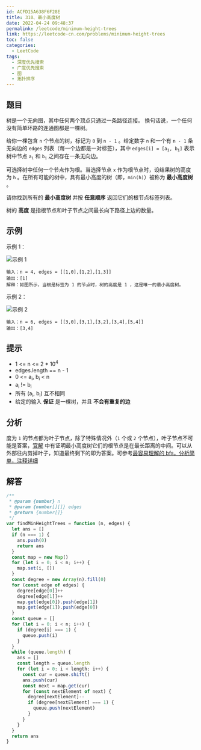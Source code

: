```yaml
---
id: ACFD15A638F6F28E
title: 310、最小高度树
date: 2022-04-24 09:48:37
permalink: /leetcode/minimum-height-trees
link: https://leetcode-cn.com/problems/minimum-height-trees
toc: false
categories:
  - LeetCode
tags:
  - 深度优先搜索
  - 广度优先搜索
  - 图
  - 拓扑排序
---
```


<Level type='medium'/>

## 题目

树是一个无向图，其中任何两个顶点只通过一条路径连接。 换句话说，一个任何没有简单环路的连通图都是一棵树。

给你一棵包含 `n` 个节点的树，标记为 `0` 到 `n - 1` 。给定数字 `n` 和一个有 `n - 1` 条无向边的 `edges` 列表（每一个边都是一对标签），其中 <code>edges[i]
= [a<sub>i</sub>, b<sub>i</sub>]</code> 表示树中节点 <code>a<sub>i</sub></code> 和 <code>b<sub>i</sub></code> 之间存在一条无向边。

可选择树中任何一个节点作为根。当选择节点 `x` 作为根节点时，设结果树的高度为 `h` 。在所有可能的树中，具有最小高度的树（即，`min(h)`）被称为 **最小高度树** 。

请你找到所有的 **最小高度树** 并按 **任意顺序** 返回它们的根节点标签列表。

树的 **高度** 是指根节点和叶子节点之间最长向下路径上边的数量。

## 示例

示例 1：

![示例 1](/img/leetcode/0300-0399/310.1.png)

```text
输入：n = 4, edges = [[1,0],[1,2],[1,3]]
输出：[1]
解释：如图所示，当根是标签为 1 的节点时，树的高度是 1 ，这是唯一的最小高度树。
```

示例 2：

![示例 2](/img/leetcode/0300-0399/310.2.png)

```text
输入：n = 6, edges = [[3,0],[3,1],[3,2],[3,4],[5,4]]
输出：[3,4]
```

## 提示

- 1 <= n <= 2 \* 10<sup>4</sup>
- edges.length == n - 1
- 0 <= a<sub>i</sub>, b<sub>i</sub> < n
- a<sub>i</sub> != b<sub>i</sub>
- 所有 (a<sub>i</sub>, b<sub>i</sub>) 互不相同
- 给定的输入 **保证** 是一棵树，并且 **不会有重复的边**

## 分析

度为 `1` 的节点都为叶子节点，除了特殊情况外（`1` 个或 `2` 个节点），叶子节点不可能是答案，[官解](https://leetcode-cn.com/problems/minimum-height-trees/solution/zui-xiao-gao-du-shu-by-leetcode-solution-6v6f/)
中有证明最小高度树它们的根节点是在最长距离的中间。可以从外部往内剪掉叶子，知道最终剩下的即为答案。可参考[最容易理解的 bfs，分析简单，注释详细](https://leetcode-cn.com/problems/minimum-height-trees/solution/zui-rong-yi-li-jie-de-bfsfen-xi-jian-dan-zhu-shi-x/)

## 解答

```javascript
/**
 * @param {number} n
 * @param {number[][]} edges
 * @return {number[]}
 */
var findMinHeightTrees = function (n, edges) {
  let ans = []
  if (n === 1) {
    ans.push(0)
    return ans
  }
  const map = new Map()
  for (let i = 0; i < n; i++) {
    map.set(i, [])
  }
  const degree = new Array(n).fill(0)
  for (const edge of edges) {
    degree[edge[0]]++
    degree[edge[1]]++
    map.get(edge[0]).push(edge[1])
    map.get(edge[1]).push(edge[0])
  }
  const queue = []
  for (let i = 0; i < n; i++) {
    if (degree[i] === 1) {
      queue.push(i)
    }
  }
  while (queue.length) {
    ans = []
    const length = queue.length
    for (let i = 0; i < length; i++) {
      const cur = queue.shift()
      ans.push(cur)
      const next = map.get(cur)
      for (const nextElement of next) {
        degree[nextElement]--
        if (degree[nextElement] === 1) {
          queue.push(nextElement)
        }
      }
    }
  }
  return ans
}
```
